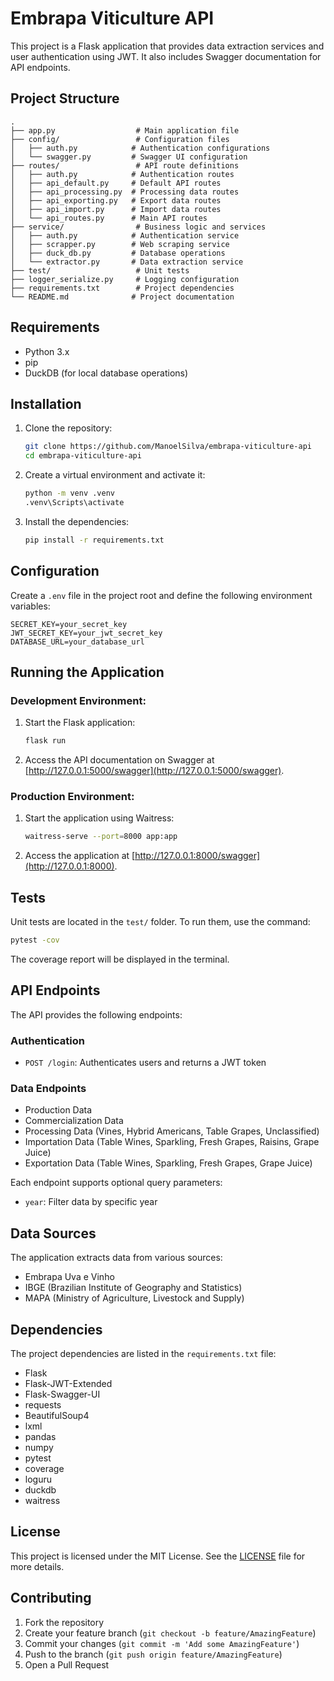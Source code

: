 # Embrapa Viticulture API

This project is a Flask application that provides data extraction services and user authentication using JWT. It also includes Swagger documentation for API endpoints.

## Project Structure

```
.
├── app.py                  # Main application file
├── config/                 # Configuration files
│   ├── auth.py            # Authentication configurations
│   └── swagger.py         # Swagger UI configuration
├── routes/                 # API route definitions
│   ├── auth.py            # Authentication routes
│   ├── api_default.py     # Default API routes
│   ├── api_processing.py  # Processing data routes
│   ├── api_exporting.py   # Export data routes
│   ├── api_import.py      # Import data routes
│   └── api_routes.py      # Main API routes
├── service/                # Business logic and services
│   ├── auth.py            # Authentication service
│   ├── scrapper.py        # Web scraping service
│   ├── duck_db.py         # Database operations
│   └── extractor.py       # Data extraction service
├── test/                   # Unit tests
├── logger_serialize.py     # Logging configuration
├── requirements.txt        # Project dependencies
└── README.md              # Project documentation
```

## Requirements

- Python 3.x
- pip
- DuckDB (for local database operations)

## Installation

1. Clone the repository:
    ```sh
    git clone https://github.com/ManoelSilva/embrapa-viticulture-api
    cd embrapa-viticulture-api
    ```

2. Create a virtual environment and activate it:
    ```sh
    python -m venv .venv
    .venv\Scripts\activate
    ```

3. Install the dependencies:
    ```sh
    pip install -r requirements.txt
    ```

## Configuration

Create a `.env` file in the project root and define the following environment variables:
```env
SECRET_KEY=your_secret_key
JWT_SECRET_KEY=your_jwt_secret_key
DATABASE_URL=your_database_url
```

## Running the Application

### Development Environment:
1. Start the Flask application:
    ```sh
    flask run
    ```

2. Access the API documentation on Swagger at [http://127.0.0.1:5000/swagger](http://127.0.0.1:5000/swagger).

### Production Environment:
1. Start the application using Waitress:
    ```sh
    waitress-serve --port=8000 app:app
    ```

2. Access the application at [http://127.0.0.1:8000/swagger](http://127.0.0.1:8000).

## Tests

Unit tests are located in the `test/` folder. To run them, use the command:
```sh
pytest -cov
```

The coverage report will be displayed in the terminal.

## API Endpoints

The API provides the following endpoints:

### Authentication
- `POST /login`: Authenticates users and returns a JWT token

### Data Endpoints
- Production Data
- Commercialization Data
- Processing Data (Vines, Hybrid Americans, Table Grapes, Unclassified)
- Importation Data (Table Wines, Sparkling, Fresh Grapes, Raisins, Grape Juice)
- Exportation Data (Table Wines, Sparkling, Fresh Grapes, Grape Juice)

Each endpoint supports optional query parameters:
- `year`: Filter data by specific year

## Data Sources

The application extracts data from various sources:
- Embrapa Uva e Vinho
- IBGE (Brazilian Institute of Geography and Statistics)
- MAPA (Ministry of Agriculture, Livestock and Supply)

## Dependencies

The project dependencies are listed in the `requirements.txt` file:
- Flask
- Flask-JWT-Extended
- Flask-Swagger-UI
- requests
- BeautifulSoup4
- lxml
- pandas
- numpy
- pytest
- coverage
- loguru
- duckdb
- waitress

## License

This project is licensed under the MIT License. See the [LICENSE](LICENSE) file for more details.

## Contributing

1. Fork the repository
2. Create your feature branch (`git checkout -b feature/AmazingFeature`)
3. Commit your changes (`git commit -m 'Add some AmazingFeature'`)
4. Push to the branch (`git push origin feature/AmazingFeature`)
5. Open a Pull Request
